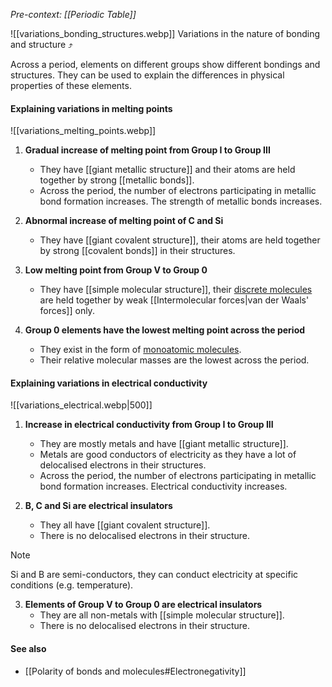 *Pre-context: [[Periodic Table]]*

![[variations_bonding_structures.webp]]
Variations in the nature of bonding and structure ⤴️

Across a period, elements on different groups show different bondings and structures. They can be used to explain the differences in physical properties of these elements.

#### Explaining variations in melting points
![[variations_melting_points.webp]]

1. **Gradual increase of melting point from Group I to Group III**
	- They have [[giant metallic structure]] and their atoms are held together by strong [[metallic bonds]].
	- Across the period, the number of electrons participating in metallic bond formation increases. The strength of metallic bonds increases.

2. **Abnormal increase of melting point of C and Si**
	- They have [[giant covalent structure]], their atoms are held together by strong [[covalent bonds]] in their structures.

3. **Low melting point from Group V to Group 0**
	- They have [[simple molecular structure]], their <u>discrete molecules</u> are held together by weak [[Intermolecular forces|van der Waals' forces]] only.

4. **Group 0 elements have the lowest melting point across the period**
	- They exist in the form of <u>monoatomic molecules</u>.
	- Their relative molecular masses are the lowest across the period.

#### Explaining variations in electrical conductivity
![[variations_electrical.webp|500]]

1. **Increase in electrical conductivity from Group I to Group III**
	- They are mostly metals and have [[giant metallic structure]].
	- Metals are good conductors of electricity as they have a lot of delocalised electrons in their structures.
	- Across the period, the number of electrons participating in metallic bond formation increases. Electrical conductivity increases.

2. **B, C and Si are electrical insulators**
	- They all have [[giant covalent structure]].
	- There is no delocalised electrons in their structure.

> [!note]
> Si and B are semi-conductors, they can conduct electricity at specific conditions (e.g. temperature).

3. **Elements of Group V to Group 0 are electrical insulators**
	- They are all non-metals with [[simple molecular structure]].
	- There is no delocalised electrons in their structure.

#### See also
- [[Polarity of bonds and molecules#Electronegativity]]